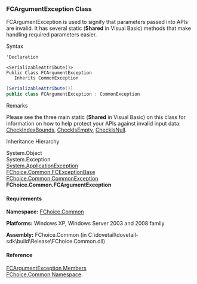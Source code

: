﻿### FCArgumentException Class

FCArgumentException is used to signify that parameters passed into APIs are invalid. It has several static (**Shared** in Visual Basic) methods that make handling required parameters easier.

Syntax

```vbnet
'Declaration

<SerializableAttribute()>
Public Class FCArgumentException 
   Inherits CommonException
```

```csharp
[SerializableAttribute()]
public class FCArgumentException : CommonException 
```

Remarks

Please see the three main static (**Shared** in Visual Basic) on this class for information on how to help protect your APIs against invalid input data: [CheckIndexBounds](FChoice.Common~FChoice.Common.FCArgumentException~CheckIndexBounds.md), [CheckIsEmpty](FChoice.Common~FChoice.Common.FCArgumentException~CheckIsEmpty.md), [CheckIsNull](FChoice.Common~FChoice.Common.FCArgumentException~CheckIsNull.md).

Inheritance Hierarchy

System.Object  
System.Exception  
[System.ApplicationException](#)  
[FChoice.Common.FCExceptionBase](FChoice.Common~FChoice.Common.FCExceptionBase.md)  
[FChoice.Common.CommonException](FChoice.Common~FChoice.Common.CommonException.md)  
**FChoice.Common.FCArgumentException**  

#### Requirements

**Namespace:** [FChoice.Common](FChoice.Common~FChoice.Common_namespace.md)

**Platforms:** Windows XP, Windows Server 2003 and 2008 family

**Assembly:** FChoice.Common (in C:\\dovetail\\dovetail-sdk\\build\\Release\\FChoice.Common.dll)

#### Reference

[FCArgumentException Members](FChoice.Common~FChoice.Common.FCArgumentException_members.md)  
[FChoice.Common Namespace](FChoice.Common~FChoice.Common_namespace.md)